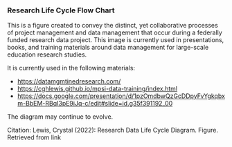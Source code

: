 ### Research Life Cycle Flow Chart

This is a figure created to convey the distinct, yet collaborative processes of project management and data management that occur during a federally funded research data project. This image is currently used in presentations, books, and training materials around data management for large-scale education research studies.

It is currently used in the following materials:
- https://datamgmtinedresearch.com/
- https://cghlewis.github.io/mpsi-data-training/index.html
- https://docs.google.com/presentation/d/1pzOmdbwQzGcDDpyFvYgkqbxm-BbEM-RBqI3pE9iJq-c/edit#slide=id.g35f391192_00

The diagram may continue to evolve.

Citation: Lewis, Crystal (2022): Research Data Life Cycle Diagram. Figure. Retrieved from link

